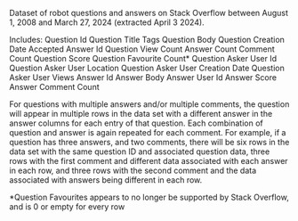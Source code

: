 Dataset of robot questions and answers on Stack Overflow between August 1, 2008 and March 27, 2024 (extracted April 3 2024). 

Includes:
Question Id
Question Title
Tags
Question Body
Question Creation Date
Accepted Answer Id
Question View Count
Answer Count
Comment Count
Question Score
Question Favourite Count*
Question Asker User Id
Question Asker User Location
Question Asker User Creation Date
Question Asker User Views
Answer Id
Answer Body 
Answer User Id
Answer Score
Answer Comment Count

For questions with multiple answers and/or multiple comments, the question will appear in multiple rows in the data set with a different answer in the answer columns for each entry of that question.
Each combination of question and answer is again repeated for each comment. For example, if a question has three answers, and two comments, there will be six rows in the data set with the same question ID and associated question data, three rows with the first
comment and different data associated with each answer in each row, and three rows with the second comment and the data associated with answers being different in each row. 




*Question Favourites appears to no longer be supported by Stack Overflow, and is 0 or empty for every row
